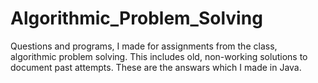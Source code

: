 # Algorithmic_Problem_Solving
Questions and programs, I made for assignments from the class, algorithmic problem solving. This includes old, non-working solutions to document past attempts. These are the answars which I made in Java.
